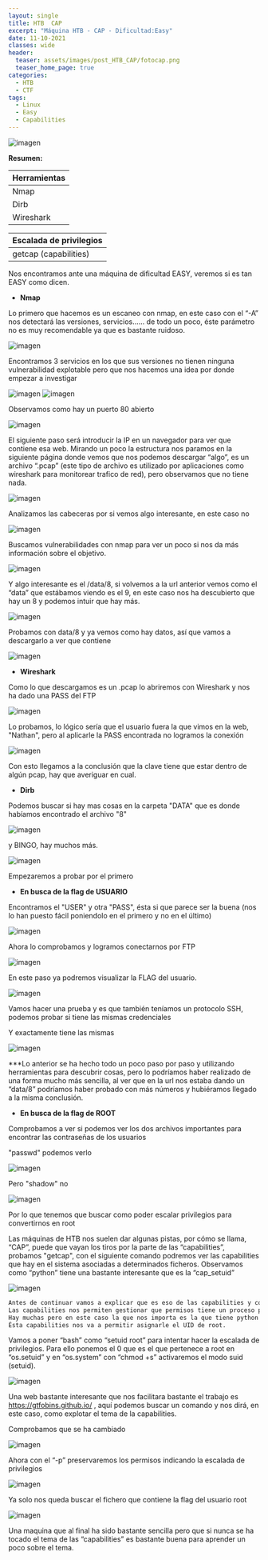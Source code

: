 ```yaml
---
layout: single
title: HTB  CAP
excerpt: "Máquina HTB - CAP - Dificultad:Easy"
date: 11-10-2021
classes: wide
header:
  teaser: assets/images/post_HTB_CAP/fotocap.png
  teaser_home_page: true
categories:
  - HTB
  - CTF
tags:
  - Linux
  - Easy
  - Capabilities
---
```


![imagen](https://user-images.githubusercontent.com/86053823/122618877-76628180-d08f-11eb-9752-f8db1e7fed7a.png)

**Resumen:**

|Herramientas|
|------------|
|Nmap|
|Dirb|
|Wireshark|

|Escalada de privilegios|
|-----------------------|
|getcap (capabilities)|

Nos encontramos ante una máquina de dificultad EASY, veremos si es tan EASY como dicen.

- **Nmap**

Lo primero que hacemos es un escaneo con nmap, en este caso con el “-A” nos detectará las versiones, servicios...... de todo un poco, éste parámetro no es muy recomendable ya que es bastante ruidoso.

![imagen](https://user-images.githubusercontent.com/86053823/122618798-47e4a680-d08f-11eb-83a3-71e9e082c9c0.png)

Encontramos 3 servicios en los que sus versiones no tienen ninguna vulnerabilidad explotable pero que nos hacemos una idea por donde empezar a investigar

![imagen](https://user-images.githubusercontent.com/86053823/122619519-ec1b1d00-d090-11eb-884c-0f88bb283ee8.png)
![imagen](https://user-images.githubusercontent.com/86053823/122619526-efaea400-d090-11eb-8bf3-8283907d81cd.png)

Observamos como hay un puerto 80 abierto

![imagen](https://user-images.githubusercontent.com/86053823/122619532-f210fe00-d090-11eb-8b79-4a498f9258b8.png)

El siguiente paso será introducir la IP en un navegador para ver que contiene esa web. Mirando un poco la estructura nos paramos en la siguiente página donde vemos que nos podemos descargar “algo”, es un archivo “.pcap” (este tipo de archivo es utilizado por aplicaciones como wireshark para monitorear trafico de red), pero observamos que no tiene nada.

![imagen](https://user-images.githubusercontent.com/86053823/122619988-18836900-d092-11eb-9449-5ec8734aef81.png)

Analizamos las cabeceras por si vemos algo interesante, en este caso no

![imagen](https://user-images.githubusercontent.com/86053823/122619962-04d80280-d092-11eb-840c-d714c9147b8c.png)

Buscamos vulnerabilidades con nmap para ver un poco si nos da más información sobre el objetivo.

![imagen](https://user-images.githubusercontent.com/86053823/122620122-68fac680-d092-11eb-9038-83252d2263cf.png)

Y algo interesante es el /data/8, si volvemos a la url anterior vemos como el “data” que estábamos viendo es el 9, en este caso nos ha descubierto que hay un 8 y podemos intuir que hay más.

![imagen](https://user-images.githubusercontent.com/86053823/122620131-6e581100-d092-11eb-8170-60c63633bf5e.png)

Probamos con data/8 y ya vemos como hay datos, así que vamos a descargarlo a ver que contiene

![imagen](https://user-images.githubusercontent.com/86053823/122620198-98113800-d092-11eb-98f3-c2e733ab6819.png)

- **Wireshark**

Como lo que descargamos es un .pcap lo abriremos con Wireshark y nos ha dado una PASS del FTP 

![imagen](https://user-images.githubusercontent.com/86053823/122620286-d870b600-d092-11eb-9a61-6ba1d558eaea.png)

Lo probamos, lo lógico sería que el usuario fuera la que vimos en la web, "Nathan", pero al aplicarle la PASS encontrada no logramos la conexión

![imagen](https://user-images.githubusercontent.com/86053823/122620376-166dda00-d093-11eb-9a9c-1c0ed5063e4d.png)

Con esto llegamos a la conclusión que la clave tiene que estar dentro de algún pcap, hay que averiguar en cual.

- **Dirb**

Podemos buscar si hay mas cosas en la carpeta "DATA" que es donde habíamos encontrado el archivo "8"

![imagen](https://user-images.githubusercontent.com/86053823/122620493-69e02800-d093-11eb-9140-86238f7c2cd5.png)

y BINGO, hay muchos más.

![imagen](https://user-images.githubusercontent.com/86053823/122620502-6f3d7280-d093-11eb-8def-7f9123a9efee.png)

Empezaremos a probar por el primero

- **En busca de la flag de USUARIO**

Encontramos el "USER" y otra "PASS", ésta si que parece ser la buena (nos lo han puesto fácil poniendolo en el primero y no en el último)

![imagen](https://user-images.githubusercontent.com/86053823/122620570-9300b880-d093-11eb-9e56-27fd39046ce8.png)

Ahora lo comprobamos y logramos conectarnos por FTP

![imagen](https://user-images.githubusercontent.com/86053823/122620712-eecb4180-d093-11eb-83ab-f3feadfb6ba9.png)

En este paso ya podremos visualizar la FLAG del usuario.

![imagen](https://user-images.githubusercontent.com/86053823/122620747-04406b80-d094-11eb-8dda-8256026bdace.png)

Vamos hacer una prueba y es que también teníamos un protocolo SSH, podemos probar si tiene las mismas credenciales

Y exactamente tiene las mismas

![imagen](https://user-images.githubusercontent.com/86053823/122620933-7c0e9600-d094-11eb-9a0f-0bbdb9a2f7e8.png)


***Lo anterior se ha hecho todo un poco paso por paso y utilizando herramientas para descubrir cosas, pero lo podríamos haber realizado de una forma mucho más sencilla, al ver que en la url nos estaba dando un “data/8” podríamos haber probado con más números y hubiéramos llegado a la misma conclusión.

- **En busca de la flag de ROOT**

Comprobamos a ver si podemos ver los dos archivos importantes para encontrar las contraseñas de los usuarios

"passwd" podemos verlo

![imagen](https://user-images.githubusercontent.com/86053823/122621101-d7408880-d094-11eb-98eb-7f5e80f882f7.png)

Pero "shadow" no

![imagen](https://user-images.githubusercontent.com/86053823/122621188-12db5280-d095-11eb-8651-312828a44ff4.png)

Por lo que tenemos que buscar como poder escalar privilegios para convertirnos en root

Las máquinas de HTB nos suelen dar algunas pistas, por cómo se llama, “CAP”, puede que vayan los tiros por la parte de las “capabilities”, probamos "getcap", con el siguiente comando podremos ver las capabilities que hay en el sistema asociadas a determinados ficheros. Observamos como “python” tiene una bastante interesante que es la “cap_setuid”

![imagen](https://user-images.githubusercontent.com/86053823/122621270-4e761c80-d095-11eb-8496-6e4e225f7c49.png)

```diff
Antes de continuar vamos a explicar que es eso de las capabilities y como usarlas para poder escalar privilegios. 
Las capabilities nos permiten gestionar que permisos tiene un proceso para acceder a las partes del kernel, por ejemplo con “setcap” podemos hacer que un usuario no administrativo use un determinado proceso sin necesidad de tener privilegios especiales, es decir, los procesos que tengan asignada capabilitie solo permitirá al usuario ejecutar ciertas acciones privilegiadas, pero no obtener el rol de superusuario. 
Hay muchas pero en este caso la que nos importa es la que tiene python que es la "cap_setuid". 
Ésta capabilities nos va a permitir asignarle el UID de root.
```

Vamos a poner “bash” como “setuid root” para intentar hacer la escalada de privilegios. Para ello ponemos el 0 que es el que pertenece a root en “os.setuid” y en “os.system” con “chmod +s” activaremos el modo suid (setuid).

![imagen](https://user-images.githubusercontent.com/86053823/122621289-6188ec80-d095-11eb-993d-b9517ad6faab.png)

Una web bastante interesante que nos facilitara bastante el trabajo es https://gtfobins.github.io/ , aquí podemos buscar un comando y nos dirá, en este caso, como explotar el tema de la capabilities.

Comprobamos que se ha cambiado

![imagen](https://user-images.githubusercontent.com/86053823/122621318-72d1f900-d095-11eb-9f3c-183ab1830f86.png)

Ahora con el “-p” preservaremos los permisos indicando la escalada de privilegios

![imagen](https://user-images.githubusercontent.com/86053823/122621336-7feee800-d095-11eb-93ea-de554f282702.png)

Ya solo nos queda buscar el fichero que contiene la flag del usuario root

![imagen](https://user-images.githubusercontent.com/86053823/122621371-9dbc4d00-d095-11eb-94e9-32fdf71d240a.png)


Una maquina que al final ha sido bastante sencilla pero que si nunca se ha tocado el tema de las “capabilities” es bastante buena para aprender un poco sobre el tema.


